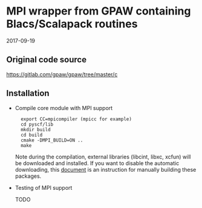 MPI wrapper from GPAW containing Blacs/Scalapack routines
=========================================================

2017-09-19

Original code source
--------------------

https://gitlab.com/gpaw/gpaw/tree/master/c

Installation
------------

* Compile core module with MPI support

        export CC=mpicompiler (mpicc for example)
        cd pyscf/lib
        mkdir build
        cd build
        cmake -DMPI_BUILD=ON ..
        make

  Note during the compilation, external libraries (libcint, libxc, xcfun) will
  be downloaded and installed.  If you want to disable the automatic
  downloading, this [document](http://sunqm.github.io/pyscf/install.html#installation-without-network)
  is an instruction for manually building these packages.

* Testing of MPI support 

  TODO
